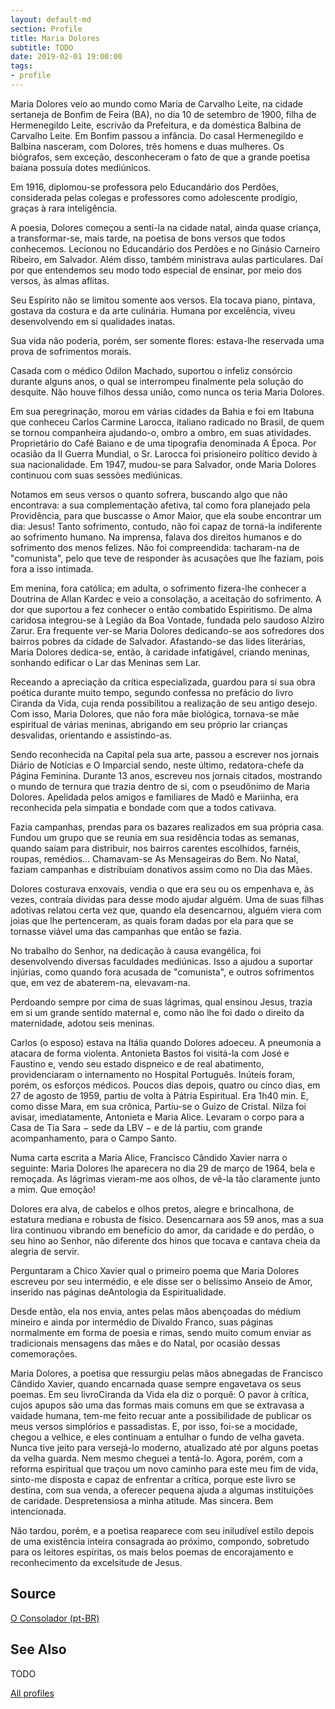 ```yaml
---
layout: default-md
section: Profile
title: Maria Dolores
subtitle: TODO
date: 2019-02-01 19:00:00
tags: 
- profile
---
```


Maria Dolores veio ao mundo como Maria de Carvalho Leite, na cidade sertaneja de Bonfim de Feira (BA), no dia 10 de setembro de 1900, filha de Hermenegildo Leite, escrivão da Prefeitura, e da doméstica Balbina de Carvalho Leite. Em Bonfim passou a infância. Do casal Hermenegildo e Balbina nasceram, com Dolores, três homens e duas mulheres. Os  biógrafos, sem exceção, desconheceram o fato de que a grande poetisa baiana possuía dotes mediúnicos.

Em 1916, diplomou-se professora pelo Educandário dos Perdões, considerada pelas colegas e professores como adolescente prodígio, graças à rara inteligência.

A poesia, Dolores começou a senti-la na cidade natal, ainda quase criança, a transformar-se, mais tarde, na poetisa de bons versos que todos conhecemos.
Lecionou no Educandário dos Perdões e no Ginásio Carneiro Ribeiro, em Salvador. Além disso, também ministrava aulas particulares. Daí por que entendemos seu modo todo especial de ensinar, por meio dos versos, às almas aflitas.

Seu Espírito não se limitou somente aos versos. Ela tocava piano, pintava, gostava da costura e da arte culinária. Humana por excelência, viveu desenvolvendo em si qualidades inatas.

Sua vida não poderia, porém, ser somente flores: estava-lhe reservada uma prova de sofrimentos morais.

Casada com o médico Odilon Machado, suportou o infeliz consórcio durante alguns anos, o qual se interrompeu finalmente pela solução do desquite. Não houve filhos dessa união, como nunca os teria Maria Dolores.

Em sua peregrinação, morou em várias cidades da Bahia e foi em Itabuna que conheceu Carlos Carmine Larocca, italiano radicado no Brasil, de quem se tornou companheira ajudando-o, ombro a ombro, em suas atividades. Proprietário do Café Baiano e de uma tipografia denominada A Época. Por ocasião da II Guerra Mundial, o Sr. Larocca foi prisioneiro político devido à sua nacionalidade. Em 1947, mudou-se para Salvador, onde Maria Dolores continuou com suas sessões mediúnicas. 

Notamos em seus versos o quanto sofrera, buscando algo que não encontrava: a sua complementação afetiva, tal como fora planejado pela Providência, para que buscasse o Amor Maior, que ela soube encontrar um dia: Jesus! Tanto sofrimento, contudo, não foi capaz de torná-la indiferente ao sofrimento humano.
Na imprensa, falava dos direitos humanos e do sofrimento dos menos felizes. Não foi compreendida: tacharam-na de "comunista", pelo que teve de responder às acusações que lhe faziam, pois fora a isso intimada.

Em menina, fora católica; em adulta, o sofrimento fizera-lhe conhecer a Doutrina de Allan Kardec e veio a consolação, a aceitação do sofrimento.
A dor que suportou a fez conhecer o então combatido Espiritismo. De alma caridosa integrou-se à Legião da Boa Vontade, fundada pelo saudoso Alziro Zarur. Era frequente ver-se Maria Dolores dedicando-se aos sofredores dos bairros pobres da cidade de Salvador. Afastando-se das lides literárias, Maria Dolores dedica-se, então, à caridade infatigável, criando meninas, sonhando edificar o Lar das Meninas sem Lar.

Receando a apreciação da crítica especializada, guardou para si sua obra poética durante muito tempo, segundo confessa no prefácio do livro Ciranda da Vida, cuja renda possibilitou a realização de seu antigo desejo. Com isso, Maria Dolores, que não fora mãe biológica, tornava-se mãe espiritual de várias meninas, abrigando em seu próprio lar crianças desvalidas, orientando e assistindo-as.

Sendo reconhecida na Capital pela sua arte, passou a escrever nos jornais Diário de Notícias e O Imparcial sendo, neste último, redatora-chefe da Página Feminina. Durante 13 anos, escreveu nos jornais citados, mostrando o mundo de ternura que trazia dentro de si, com o pseudônimo de Maria Dolores.
Apelidada pelos amigos e familiares de Madô e Mariinha, era reconhecida pela simpatia e bondade com que a todos cativava.

Fazia campanhas, prendas para os bazares realizados em sua própria casa. Fundou um grupo que se reunia em sua residência todas as semanas, quando saíam para distribuir, nos bairros carentes escolhidos, farnéis, roupas, remédios... Chamavam-se As Mensageiras do Bem. No Natal, faziam campanhas e distribuíam donativos assim como no Dia das Mães.

Dolores costurava enxovais, vendia o que era seu ou os empenhava e, às vezes, contraía dívidas para desse modo ajudar alguém. Uma de suas filhas adotivas relatou certa vez que, quando ela desencarnou, alguém viera com joias que lhe pertenceram, as quais foram dadas por ela para que se tornasse viável uma das campanhas que então se fazia.

No trabalho do Senhor, na dedicação à causa evangélica, foi desenvolvendo diversas faculdades mediúnicas. Isso a ajudou a suportar injúrias, como quando fora acusada de "comunista", e outros sofrimentos que, em vez de abaterem-na, elevavam-na.

Perdoando sempre por cima de suas lágrimas, qual ensinou Jesus, trazia em si um grande sentido maternal e, como não lhe foi dado o direito da maternidade, adotou seis meninas.

Carlos (o esposo) estava na Itália quando Dolores adoeceu. A pneumonia a atacara de forma violenta. Antonieta Bastos foi visitá-la com José e Faustino e, vendo seu estado dispneico e de real abatimento, providenciaram o internamento no Hospital Português. Inúteis foram, porém, os esforços médicos. Poucos dias depois, quatro ou cinco dias, em 27 de agosto de 1959, partiu de volta à Pátria Espiritual. Era 1h40 min. E, como disse Mara, em sua crônica, Partiu-se o Guizo de Cristal. Nilza foi avisar, imediatamente, Antonieta e Maria Alice. Levaram o corpo para a Casa de Tia Sara − sede da LBV − e de lá partiu, com grande acompanhamento, para o Campo Santo.

Numa carta escrita a Maria Alice, Francisco Cândido Xavier narra o seguinte: Maria Dolores lhe aparecera no dia 29 de março de 1964, bela e remoçada. As lágrimas vieram-me aos olhos, de vê-la tão claramente junto a mim. Que emoção!

Dolores era alva, de cabelos e olhos pretos, alegre e brincalhona, de estatura mediana e robusta de físico. Desencarnara aos 59 anos, mas a sua lira continuou vibrando em benefício do amor, da caridade e do perdão, o seu hino ao Senhor, não diferente dos hinos que tocava e cantava cheia da alegria de servir.

Perguntaram a Chico Xavier qual o primeiro poema que Maria Dolores escreveu por seu intermédio, e ele disse ser o belíssimo Anseio de Amor, inserido nas páginas deAntologia da Espiritualidade.

Desde então, ela nos envia, antes pelas mãos abençoadas do médium mineiro e ainda por intermédio de Divaldo Franco, suas páginas normalmente em forma de poesia e rimas, sendo muito comum enviar as tradicionais mensagens das mães e do Natal, por ocasião dessas comemorações.

Maria Dolores, a poetisa que ressurgiu pelas mãos abnegadas de Francisco Cândido Xavier, quando encarnada quase sempre engavetava os seus poemas. Em seu livroCiranda da Vida ela diz o porquê: O pavor à crítica, cujos apupos são uma das formas mais comuns em que se extravasa a vaidade humana, tem-me feito recuar ante a possibilidade de publicar os meus versos simplórios e passadistas. E, por isso, foi-se a mocidade, chegou a velhice, e eles continuam a entulhar o fundo de velha gaveta. Nunca tive jeito para versejá-lo moderno, atualizado até por alguns poetas da velha guarda. Nem mesmo cheguei a tentá-lo. Agora, porém, com a reforma espiritual que traçou um novo caminho para este meu fim de vida, sinto-me disposta e capaz de enfrentar a crítica, porque este livro se destina, com sua venda, a oferecer pequena ajuda a algumas instituições de caridade. Despretensiosa a minha atitude. Mas sincera. Bem intencionada.

Não tardou, porém, e a poetisa reaparece com seu iniludível estilo depois de uma existência inteira consagrada ao próximo, compondo, sobretudo para os leitores espíritas, os mais belos poemas de encorajamento e reconhecimento da excelsitude de Jesus.


## Source
[O Consolador (pt-BR)](http://www.oconsolador.com.br/linkfixo/biografias/mariadolores.html)

## See Also
TODO

<a href="/profiles" class="button">All profiles</a>

